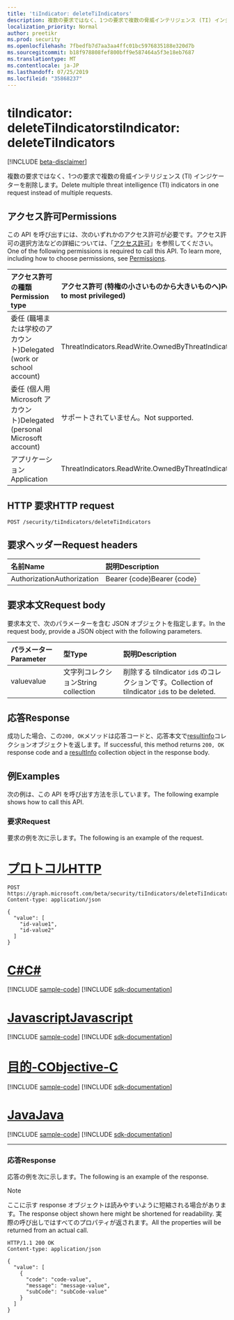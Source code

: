 ```yaml
---
title: 'tiIndicator: deleteTiIndicators'
description: 複数の要求ではなく、1つの要求で複数の脅威インテリジェンス (TI) インジケーターを削除します。
localization_priority: Normal
author: preetikr
ms.prod: security
ms.openlocfilehash: 7fbedfb7d7aa3aa4ffc01bc5976835188e320d7b
ms.sourcegitcommit: b18f978808fef800bff9e587464a5f3e18eb7687
ms.translationtype: MT
ms.contentlocale: ja-JP
ms.lasthandoff: 07/25/2019
ms.locfileid: "35868237"
---
```

# <a name="tiindicator-deletetiindicators"></a><span data-ttu-id="5b3b7-103">tiIndicator: deleteTiIndicators</span><span class="sxs-lookup"><span data-stu-id="5b3b7-103">tiIndicator: deleteTiIndicators</span></span>

[!INCLUDE [beta-disclaimer](../../includes/beta-disclaimer.md)]

<span data-ttu-id="5b3b7-104">複数の要求ではなく、1つの要求で複数の脅威インテリジェンス (TI) インジケーターを削除します。</span><span class="sxs-lookup"><span data-stu-id="5b3b7-104">Delete multiple threat intelligence (TI) indicators in one request instead of multiple requests.</span></span>

## <a name="permissions"></a><span data-ttu-id="5b3b7-105">アクセス許可</span><span class="sxs-lookup"><span data-stu-id="5b3b7-105">Permissions</span></span>

<span data-ttu-id="5b3b7-p101">この API を呼び出すには、次のいずれかのアクセス許可が必要です。アクセス許可の選択方法などの詳細については、「[アクセス許可](/graph/permissions-reference)」を参照してください。</span><span class="sxs-lookup"><span data-stu-id="5b3b7-p101">One of the following permissions is required to call this API. To learn more, including how to choose permissions, see [Permissions](/graph/permissions-reference).</span></span>

| <span data-ttu-id="5b3b7-108">アクセス許可の種類</span><span class="sxs-lookup"><span data-stu-id="5b3b7-108">Permission type</span></span> | <span data-ttu-id="5b3b7-109">アクセス許可 (特権の小さいものから大きいものへ)</span><span class="sxs-lookup"><span data-stu-id="5b3b7-109">Permissions (from least to most privileged)</span></span> |
|:---------------------------------------|:--------------------------------------------|
| <span data-ttu-id="5b3b7-110">委任 (職場または学校のアカウント)</span><span class="sxs-lookup"><span data-stu-id="5b3b7-110">Delegated (work or school account)</span></span>     | <span data-ttu-id="5b3b7-111">ThreatIndicators.ReadWrite.OwnedBy</span><span class="sxs-lookup"><span data-stu-id="5b3b7-111">ThreatIndicators.ReadWrite.OwnedBy</span></span> |
| <span data-ttu-id="5b3b7-112">委任 (個人用 Microsoft アカウント)</span><span class="sxs-lookup"><span data-stu-id="5b3b7-112">Delegated (personal Microsoft account)</span></span> | <span data-ttu-id="5b3b7-113">サポートされていません。</span><span class="sxs-lookup"><span data-stu-id="5b3b7-113">Not supported.</span></span> |
| <span data-ttu-id="5b3b7-114">アプリケーション</span><span class="sxs-lookup"><span data-stu-id="5b3b7-114">Application</span></span>                            | <span data-ttu-id="5b3b7-115">ThreatIndicators.ReadWrite.OwnedBy</span><span class="sxs-lookup"><span data-stu-id="5b3b7-115">ThreatIndicators.ReadWrite.OwnedBy</span></span> |

## <a name="http-request"></a><span data-ttu-id="5b3b7-116">HTTP 要求</span><span class="sxs-lookup"><span data-stu-id="5b3b7-116">HTTP request</span></span>

<!-- { "blockType": "ignored" } -->

```http
POST /security/tiIndicators/deleteTiIndicators
```

## <a name="request-headers"></a><span data-ttu-id="5b3b7-117">要求ヘッダー</span><span class="sxs-lookup"><span data-stu-id="5b3b7-117">Request headers</span></span>

| <span data-ttu-id="5b3b7-118">名前</span><span class="sxs-lookup"><span data-stu-id="5b3b7-118">Name</span></span>          | <span data-ttu-id="5b3b7-119">説明</span><span class="sxs-lookup"><span data-stu-id="5b3b7-119">Description</span></span>   |
|:--------------|:--------------|
| <span data-ttu-id="5b3b7-120">Authorization</span><span class="sxs-lookup"><span data-stu-id="5b3b7-120">Authorization</span></span> | <span data-ttu-id="5b3b7-121">Bearer {code}</span><span class="sxs-lookup"><span data-stu-id="5b3b7-121">Bearer {code}</span></span> |

## <a name="request-body"></a><span data-ttu-id="5b3b7-122">要求本文</span><span class="sxs-lookup"><span data-stu-id="5b3b7-122">Request body</span></span>

<span data-ttu-id="5b3b7-123">要求本文で、次のパラメーターを含む JSON オブジェクトを指定します。</span><span class="sxs-lookup"><span data-stu-id="5b3b7-123">In the request body, provide a JSON object with the following parameters.</span></span>

| <span data-ttu-id="5b3b7-124">パラメーター</span><span class="sxs-lookup"><span data-stu-id="5b3b7-124">Parameter</span></span>    | <span data-ttu-id="5b3b7-125">型</span><span class="sxs-lookup"><span data-stu-id="5b3b7-125">Type</span></span>        | <span data-ttu-id="5b3b7-126">説明</span><span class="sxs-lookup"><span data-stu-id="5b3b7-126">Description</span></span> |
|:-------------|:------------|:------------|
|<span data-ttu-id="5b3b7-127">value</span><span class="sxs-lookup"><span data-stu-id="5b3b7-127">value</span></span>|<span data-ttu-id="5b3b7-128">文字列コレクション</span><span class="sxs-lookup"><span data-stu-id="5b3b7-128">String collection</span></span>| <span data-ttu-id="5b3b7-129">削除する tiIndicator `id`s のコレクションです。</span><span class="sxs-lookup"><span data-stu-id="5b3b7-129">Collection of tiIndicator `id`s to be deleted.</span></span> |

## <a name="response"></a><span data-ttu-id="5b3b7-130">応答</span><span class="sxs-lookup"><span data-stu-id="5b3b7-130">Response</span></span>

<span data-ttu-id="5b3b7-131">成功した場合、この`200, OK`メソッドは応答コードと、応答本文で[resultinfo](../resources/resultinfo.md)コレクションオブジェクトを返します。</span><span class="sxs-lookup"><span data-stu-id="5b3b7-131">If successful, this method returns `200, OK` response code and a [resultInfo](../resources/resultinfo.md) collection object in the response body.</span></span>

## <a name="examples"></a><span data-ttu-id="5b3b7-132">例</span><span class="sxs-lookup"><span data-stu-id="5b3b7-132">Examples</span></span>

<span data-ttu-id="5b3b7-133">次の例は、この API を呼び出す方法を示しています。</span><span class="sxs-lookup"><span data-stu-id="5b3b7-133">The following example shows how to call this API.</span></span>

### <a name="request"></a><span data-ttu-id="5b3b7-134">要求</span><span class="sxs-lookup"><span data-stu-id="5b3b7-134">Request</span></span>

<span data-ttu-id="5b3b7-135">要求の例を次に示します。</span><span class="sxs-lookup"><span data-stu-id="5b3b7-135">The following is an example of the request.</span></span>

# <a name="httptabhttp"></a>[<span data-ttu-id="5b3b7-136">プロトコル</span><span class="sxs-lookup"><span data-stu-id="5b3b7-136">HTTP</span></span>](#tab/http)
<!-- {
  "blockType": "request",
  "name": "tiindicator_deletetiindicators"
}-->

```http
POST https://graph.microsoft.com/beta/security/tiIndicators/deleteTiIndicators
Content-type: application/json

{
  "value": [
    "id-value1",
    "id-value2"
  ]
}
```
# <a name="ctabcsharp"></a>[<span data-ttu-id="5b3b7-137">C#</span><span class="sxs-lookup"><span data-stu-id="5b3b7-137">C#</span></span>](#tab/csharp)
[!INCLUDE [sample-code](../includes/snippets/csharp/tiindicator-deletetiindicators-csharp-snippets.md)]
[!INCLUDE [sdk-documentation](../includes/snippets/snippets-sdk-documentation-link.md)]

# <a name="javascripttabjavascript"></a>[<span data-ttu-id="5b3b7-138">Javascript</span><span class="sxs-lookup"><span data-stu-id="5b3b7-138">Javascript</span></span>](#tab/javascript)
[!INCLUDE [sample-code](../includes/snippets/javascript/tiindicator-deletetiindicators-javascript-snippets.md)]
[!INCLUDE [sdk-documentation](../includes/snippets/snippets-sdk-documentation-link.md)]

# <a name="objective-ctabobjc"></a>[<span data-ttu-id="5b3b7-139">目的-C</span><span class="sxs-lookup"><span data-stu-id="5b3b7-139">Objective-C</span></span>](#tab/objc)
[!INCLUDE [sample-code](../includes/snippets/objc/tiindicator-deletetiindicators-objc-snippets.md)]
[!INCLUDE [sdk-documentation](../includes/snippets/snippets-sdk-documentation-link.md)]

# <a name="javatabjava"></a>[<span data-ttu-id="5b3b7-140">Java</span><span class="sxs-lookup"><span data-stu-id="5b3b7-140">Java</span></span>](#tab/java)
[!INCLUDE [sample-code](../includes/snippets/java/tiindicator-deletetiindicators-java-snippets.md)]
[!INCLUDE [sdk-documentation](../includes/snippets/snippets-sdk-documentation-link.md)]

---


### <a name="response"></a><span data-ttu-id="5b3b7-141">応答</span><span class="sxs-lookup"><span data-stu-id="5b3b7-141">Response</span></span>

<span data-ttu-id="5b3b7-142">応答の例を次に示します。</span><span class="sxs-lookup"><span data-stu-id="5b3b7-142">The following is an example of the response.</span></span>

> [!NOTE]
> <span data-ttu-id="5b3b7-143">ここに示す response オブジェクトは読みやすいように短縮される場合があります。</span><span class="sxs-lookup"><span data-stu-id="5b3b7-143">The response object shown here might be shortened for readability.</span></span> <span data-ttu-id="5b3b7-144">実際の呼び出しではすべてのプロパティが返されます。</span><span class="sxs-lookup"><span data-stu-id="5b3b7-144">All the properties will be returned from an actual call.</span></span>

<!-- {
  "blockType": "response",
  "truncated": true,
  "@odata.type": "microsoft.graph.resultInfo",
  "isCollection": true
} -->

```http
HTTP/1.1 200 OK
Content-type: application/json

{
  "value": [
    {
      "code": "code-value",
      "message": "message-value",
      "subCode": "subCode-value"
    }
  ]
}
```

<!-- uuid: 16cd6b66-4b1a-43a1-adaf-3a886856ed98
2019-02-04 14:57:30 UTC -->
<!-- {
  "type": "#page.annotation",
  "description": "tiIndicator: deleteTiIndicators",
  "keywords": "",
  "section": "documentation",
  "tocPath": "",
  "suppressions": [
  ]
}-->
